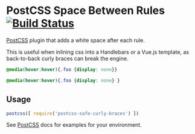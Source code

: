 # PostCSS Space Between Rules [![Build Status][ci-img]][ci]

[PostCSS] plugin that adds a white space after each rule. 

This is useful when inlining css into a Handlebars or a Vue.js template, as back-to-back curly braces can break the engine.

[PostCSS]: https://github.com/postcss/postcss
[ci-img]:  https://travis-ci.org/rbellingeri@gilt.com/postcss-separate-curly-braces.svg
[ci]:      https://travis-ci.org/rbellingeri@gilt.com/postcss-separate-curly-braces

```css
@media(hover:hover){.foo {display: none}}
```

```css
@media(hover:hover){.foo {display: none} }
```

## Usage

```js
postcss([ require('postcss-safe-curly-braces') ])
```

See [PostCSS] docs for examples for your environment.
